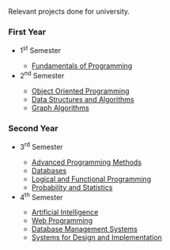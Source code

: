 Relevant projects done for university.

### First Year
<ul>
  <li>1<sup>st</sup> Semester</li>
  <ul>
    <li><a href="https://github.com/921-Beltechi-Lois/Fundamentals-of-Programming">Fundamentals of Programming</a></li>
  </ul>
  <li>2<sup>nd</sup> Semester</li>
  <ul>
    <li><a href="https://github.com/921-Beltechi-Lois/Object-Oriented-Programming">Object Oriented Programming</a></li>
    <li><a href="https://github.com/921-Beltechi-Lois/Data-Structures-and-Algorithms">Data Structures and Algorithms</a></li>
    <li><a href="https://github.com/921-Beltechi-Lois/Graph-Algorithms">Graph Algorithms</a></li>
  </ul>
</ul>

### Second Year
<ul>
  <li>3<sup>rd</sup> Semester</li>
  <ul>
    <li><a href="https://github.com/921-Beltechi-Lois/Advanced-Programming-Methods">Advanced Programming Methods</a></li>
    <li><a href="https://github.com/921-Beltechi-Lois/Databases">Databases</a></li>
    <li><a href="https://github.com/921-Beltechi-Lois/Logical-and-Functional-Programming">Logical and Functional Programming</a></li>
    <li><a href="https://github.com/921-Beltechi-Lois/Probability-and-Statistics">Probability and Statistics</a></li>
  </ul>
  <li>4<sup>th</sup> Semester</li>
  <ul>
    <li><a href="n/a">Artificial Intelligence</a></li>
    <li><a href="n/a">Web Programming</a></li>
    <li><a href="n/a">Database Management Systems</a></li>
    <li><a href="https://github.com/921-Beltechi-Lois/Systems-for-Design-and-Implementation">Systems for Design and Implementation</a></li>
  </ul>
</ul>
  
